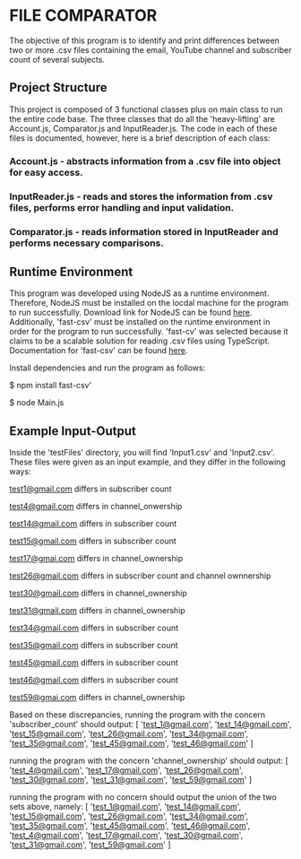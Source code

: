 # FILE COMPARATOR
The objective of this program is to identify and print differences between two or more .csv files containing the email, YouTube channel and subscriber count of several subjects.

## Project Structure
This project is composed of 3 functional classes plus on main class to run the entire code base. The three classes that do all the 'heavy-lifting' are Account.js, Comparator.js and InputReader.js. The code in each of these files is documented, however, here is a brief description of each class:
### Account.js - abstracts information from a .csv file into object for easy access.
### InputReader.js - reads and stores the information from .csv files, performs error handling and input validation.
### Comparator.js - reads information stored in InputReader and performs necessary comparisons.

## Runtime Environment
This program was developed using NodeJS as a runtime environment. Therefore, NodeJS must be installed on the locdal machine for the program to run successfully. Download link for NodeJS can be found [here](https://nodejs.org/en/download/). Additionally, 'fast-csv' must be installed on the runtime environment in order for the program to run successfully. 'fast-cv' was selected because it claims to be a scalable solution for reading .csv files using TypeScript. Documentation for 'fast-csv' can be found [here](https://c2fo.github.io/fast-csv/).

Install dependencies and run the program as follows:

$ npm install fast-csv'

$ node Main.js

## Example Input-Output
Inside the 'testFiles' directory, you will find 'Input1.csv' and 'Input2.csv'. These files were given as an input example, and they differ in the following ways:

test1@gmail.com differs in subscriber count

test4@gmail.com differs in channel_onwership

test14@gmail.com differs in subscriber count

test15@gmail.com differs in subscriber count

test17@gmai.com differs in channel_ownership

test26@gmail.com differs in subscriber count and channel ownnership

test30@gmail.com differs in channel_ownership

test31@gmail.com differs in channel_ownership

test34@gmail.com differs in subscriber count

test35@gmail.com differs in subscriber count

test45@gmail.com differs in subscriber count

test46@gmail.com differs in subscriber count

test59@gmai.com differs in channel_ownership

Based on these discrepancies, running the program with the concern 'subscriber_count' should output:
[
  'test_1@gmail.com',
  'test_14@gmail.com',
  'test_15@gmail.com',
  'test_26@gmail.com',
  'test_34@gmail.com',
  'test_35@gmail.com',
  'test_45@gmail.com',
  'test_46@gmail.com'
]

running the program with the concern 'channel_ownership' should output:
[
  'test_4@gmail.com',
  'test_17@gmail.com',
  'test_26@gmail.com',
  'test_30@gmail.com',
  'test_31@gmail.com',
  'test_59@gmail.com'
]

running the program with no concern should output the union of the two sets above, namely:
[
  'test_1@gmail.com',
  'test_14@gmail.com',
  'test_15@gmail.com',
  'test_26@gmail.com',
  'test_34@gmail.com',
  'test_35@gmail.com',
  'test_45@gmail.com',
  'test_46@gmail.com',
  'test_4@gmail.com',
  'test_17@gmail.com',
  'test_30@gmail.com',
  'test_31@gmail.com',
  'test_59@gmail.com'
]


